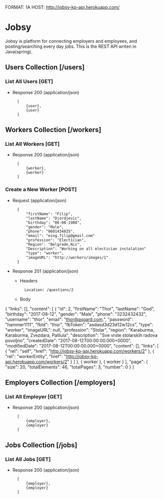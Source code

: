 FORMAT: 1A
HOST:  http://jobsy-kp-api.herokuapp.com/

# Jobsy

Jobsy is platform for connecting employers and employees, and posting/searching every day jobs.
This is the REST API writen in Java(spring).

## Users Collection [/users]

### List All Users [GET]

+ Response 200 (application/json)

        [
            {user},
            {user}
        ]

## Workers Collection [/workers]

### List All Workers [GET]

+ Response 200 (application/json)

        [
            {worker},
            {worker}
        ]

### Create a New Worker [POST]

+ Request (application/json)

        {
            "firstName": "Filip",
            "lastName": "Djordjevic",
            "birthday": "06-08-1988",
            "gender": "Male",
            "phone": "0601434835",
            "email": "eing.filip@gmail.com"
            "profession": "Electician",
            "Region": "Belgrade,Nis",
            "Description": "Working on all electician instalation"
            "type": "worker",
            "imageURL": "http://workers/images/1"
        }

+ Response 201 (application/json)

    + Headers

            Location: /questions/2

    + Body

{
  "links": [],
  "content": [
    {
      "id": 2,
      "firstName": "Thor",
      "lastName": "God",
      "birthday": "2017-08-12",
      "gender": "Male",
      "phone": "3232432432",
      "username": "thor",
      "email": "thor@asgard.com.",
      "password": "hammer1111",
      "fbId": "thor",
      "fbToken": "asdasd3d23d12w12cs",
      "type": "worker",
      "imageURL": null,
      "profession": "Stolar",
      "region": "Karaburma, Karaburma, Zvezdara, Palilula",
      "description": "Sve vrste stolarskih radova povoljno",
      "createdDate": "2017-08-12T00:00:00.000+0000",
      "modifiedDate": "2017-08-12T00:00:00.000+0000",
      "content": [],
      "links": [
        {
          "rel": "self",
          "href": "http://jobsy-kp-api.herokuapp.com/workers/2"
        },
        {
          "rel": "workerEntity",
          "href": "http://jobsy-kp-api.herokuapp.com/workers/2"
        }
      ]
    },
    {
      worker
    },
    {
      worker
    }
  ],
  "page": {
    "size": 20,
    "totalElements": 46,
    "totalPages": 3,
    "number": 0
  }
}

## Employers Collection [/employers]

### List All Employer [GET]

+ Response 200 (application/json)

        [
            {employer},
            {employer}
        ]

## Jobs Collection [/jobs]

### List All Jobs [GET]

+ Response 200 (application/json)

        [
            {employer},
            {employer}
        ]
